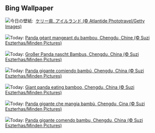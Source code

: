 ## Bing Wallpaper
![](https://www.bing.com/th?id=OHR.StFiniansBay_JA-JP4552826629_UHD.jpg&w=1000)今日の壁紙: &nbsp;[ケリー県, アイルランド (© Atlantide Phototravel/Getty Images)](https://www.bing.com/th?id=OHR.StFiniansBay_JA-JP4552826629_UHD.jpg)
<br><br/>
![](https://www.bing.com/th?id=OHR.BambooPanda_FR-FR2591411752_UHD.jpg&w=1000)Today: [Panda géant mangeant du bambou, Chengdu, Chine (© Suzi Eszterhas/Minden Pictures)](https://www.bing.com/th?id=OHR.BambooPanda_FR-FR2591411752_UHD.jpg)
<br><br/>
![](https://www.bing.com/th?id=OHR.BambooPanda_DE-DE5582492401_UHD.jpg&w=1000)Today: [Großer Panda nascht Bambus, Chengdu, China (© Suzi Eszterhas/Minden Pictures)](https://www.bing.com/th?id=OHR.BambooPanda_DE-DE5582492401_UHD.jpg)
<br><br/>
![](https://www.bing.com/th?id=OHR.BambooPanda_ES-ES8233000547_UHD.jpg&w=1000)Today: [Panda gigante comiendo bambú, Chengdu, China (© Suzi Eszterhas/Minden Pictures)](https://www.bing.com/th?id=OHR.BambooPanda_ES-ES8233000547_UHD.jpg)
<br><br/>
![](https://www.bing.com/th?id=OHR.BambooPanda_EN-GB5869925596_UHD.jpg&w=1000)Today: [Giant panda eating bamboo, Chengdu, China (© Suzi Eszterhas/Minden Pictures)](https://www.bing.com/th?id=OHR.BambooPanda_EN-GB5869925596_UHD.jpg)
<br><br/>
![](https://www.bing.com/th?id=OHR.BambooPanda_IT-IT5188324890_UHD.jpg&w=1000)Today: [Panda gigante che mangia bambù, Chengdu, Cina (© Suzi Eszterhas/Minden Pictures)](https://www.bing.com/th?id=OHR.BambooPanda_IT-IT5188324890_UHD.jpg)
<br><br/>
![](https://www.bing.com/th?id=OHR.BambooPanda_PT-BR2137672411_UHD.jpg&w=1000)Today: [Panda gigante comendo bambu, Chengdu, China (© Suzi Eszterhas/Minden Pictures)](https://www.bing.com/th?id=OHR.BambooPanda_PT-BR2137672411_UHD.jpg)
<br><br/>

